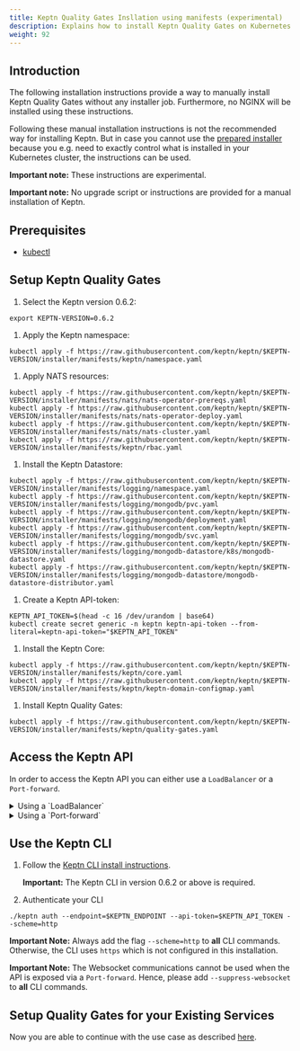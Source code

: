 ```yaml
---
title: Keptn Quality Gates Insllation using manifests (experimental)
description: Explains how to install Keptn Quality Gates on Kubernetes by applying manifests with kubectl
weight: 92
---
```


## Introduction
The following installation instructions provide a way to manually install Keptn Quality Gates without any installer job.
Furthermore, no NGINX will be installed using these instructions.

Following these manual installation instructions is not the recommended way for installing Keptn.
But in case you cannot use the [prepared installer](../../installation/setup-keptn/) because you e.g. need to exactly control
what is installed in your Kubernetes cluster, the instructions can be used.

**Important note:** These instructions are experimental.

**Important note:** No upgrade script or instructions are provided for a manual installation of Keptn.

## Prerequisites
- [kubectl](https://kubernetes.io/docs/tasks/tools/install-kubectl/)

## Setup Keptn Quality Gates

1. Select the Keptn version 0.6.2:
```console
export KEPTN-VERSION=0.6.2
```

1. Apply the Keptn namespace:
```console
kubectl apply -f https://raw.githubusercontent.com/keptn/keptn/$KEPTN-VERSION/installer/manifests/keptn/namespace.yaml
```

1. Apply NATS resources:
```console
kubectl apply -f https://raw.githubusercontent.com/keptn/keptn/$KEPTN-VERSION/installer/manifests/nats/nats-operator-prereqs.yaml
kubectl apply -f https://raw.githubusercontent.com/keptn/keptn/$KEPTN-VERSION/installer/manifests/nats/nats-operator-deploy.yaml
kubectl apply -f https://raw.githubusercontent.com/keptn/keptn/$KEPTN-VERSION/installer/manifests/nats/nats-cluster.yaml
kubectl apply -f https://raw.githubusercontent.com/keptn/keptn/$KEPTN-VERSION/installer/manifests/keptn/rbac.yaml
```

1. Install the Keptn Datastore:
```console
kubectl apply -f https://raw.githubusercontent.com/keptn/keptn/$KEPTN-VERSION/installer/manifests/logging/namespace.yaml
kubectl apply -f https://raw.githubusercontent.com/keptn/keptn/$KEPTN-VERSION/installer/manifests/logging/mongodb/pvc.yaml
kubectl apply -f https://raw.githubusercontent.com/keptn/keptn/$KEPTN-VERSION/installer/manifests/logging/mongodb/deployment.yaml
kubectl apply -f https://raw.githubusercontent.com/keptn/keptn/$KEPTN-VERSION/installer/manifests/logging/mongodb/svc.yaml
kubectl apply -f https://raw.githubusercontent.com/keptn/keptn/$KEPTN-VERSION/installer/manifests/logging/mongodb-datastore/k8s/mongodb-datastore.yaml
kubectl apply -f https://raw.githubusercontent.com/keptn/keptn/$KEPTN-VERSION/installer/manifests/logging/mongodb-datastore/mongodb-datastore-distributor.yaml
```

1. Create a Keptn API-token:
```console
KEPTN_API_TOKEN=$(head -c 16 /dev/urandom | base64)
kubectl create secret generic -n keptn keptn-api-token --from-literal=keptn-api-token="$KEPTN_API_TOKEN"
```

1. Install the Keptn Core:
```console
kubectl apply -f https://raw.githubusercontent.com/keptn/keptn/$KEPTN-VERSION/installer/manifests/keptn/core.yaml
kubectl apply -f https://raw.githubusercontent.com/keptn/keptn/$KEPTN-VERSION/installer/manifests/keptn/keptn-domain-configmap.yaml
```

1. Install Keptn Quality Gates:
```console
kubectl apply -f https://raw.githubusercontent.com/keptn/keptn/$KEPTN-VERSION/installer/manifests/keptn/quality-gates.yaml
```

## Access the Keptn API
In order to access the Keptn API you can either use a `LoadBalancer` or a `Port-forward`.

  <details><summary>Using a `LoadBalancer`</summary>
  <p>

  Expose the Keptn API by patching the service `api-gateway-nginx` :
  ```console
  kubectl patch svc api-gateway-nginx -n keptn -p '{"spec": {"type": "LoadBalancer"}}'
  ```

  Query the IP 
  ```console
  export KEPTN_ENDPOINT=http://$(kubectl get svc api-gateway-nginx -n keptn -ojsonpath='{.status.loadBalancer.ingress[0].ip}')
  ```
  or the hostname (for EKS)
  ```console
  export KEPTN_ENDPOINT=http://$(kubectl get svc api-gateway-nginx -n keptn -ojsonpath='{.status.loadBalancer.ingress[0].hostname}')
  ```
  
  </p>
  </details>


  <details><summary>Using a `Port-forward`</summary>
  <p>

  Make a port-forward with:
  ```console
  kubectl port-forward svc/api-gateway-nginx -n keptn 8080:80
  ```

  ```console
  export KEPTN_ENDPOINT=http://localhost:8080
  ```
  
  </p>
  </details>

## Use the Keptn CLI

1. Follow the [Keptn CLI install instructions](../../installation/setup-keptn/#install-keptn-cli). 

    **Important:** The Keptn CLI in version 0.6.2 or above is required.

1. Authenticate your CLI
```
./keptn auth --endpoint=$KEPTN_ENDPOINT --api-token=$KEPTN_API_TOKEN --scheme=http
```

**Important Note:** Always add the flag `--scheme=http` to **all** CLI commands. Otherwise, the CLI uses `https` which is not configured in this installation. 

**Important Note:** The Websocket communications cannot be used when the API is exposed via a `Port-forward`.
Hence, please add `--suppress-websocket` to **all** CLI commands.

## Setup Quality Gates for your Existing Services
Now you are able to continue with the use case as described [here](../../usecases/quality-gates).
